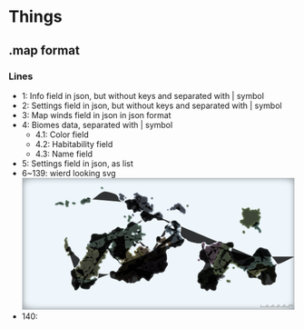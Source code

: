 # Things

## .map format

### Lines

- 1: Info field in json, but without keys and separated with | symbol
- 2: Settings field in json, but without keys and separated with | symbol
- 3: Map winds field in json in json format
- 4: Biomes data, separated with | symbol
  - 4.1: Color field
  - 4.2: Habitability field
  - 4.3: Name field
- 5: Settings field in json, as list
- 6~139: wierd looking svg ![alt text](svgviewer-output.svg)
- 140:

